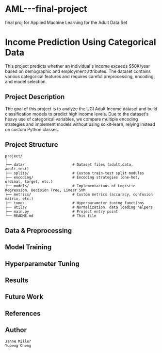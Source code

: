 # AML---final-project
final proj for Applied Machine Learning for the Adult Data Set
# Income Prediction Using Categorical Data
This project predicts whether an individual's income exceeds \$50K/year based on demographic and employment attributes. The dataset contains various categorical features and requires careful preprocessing, encoding, and model selection.

## Project Description
The goal of this project is to analyze the UCI Adult Income dataset and build classification models to predict high income levels. Due to the dataset's heavy use of categorical variables, we compare multiple encoding strategies and implement models without using scikit-learn, relying instead on custom Python classes.

## Project Structure

```
project/
│
├── data/                      # Dataset files (adult.data, adult.test)
├── splits/                    # Custom train-test split modules
├── encoding/                  # Encoding strategies (one-hot, ordinal, target, etc.)
├── models/                    # Implementations of Logistic Regression, Decision Tree, Linear SVM
├── metrics/                   # Custom metrics (accuracy, confusion matrix, etc.)
├── tune/                      # Hyperparameter tuning functions
├── utils/                     # Normalization, data loading helpers
├── main.py                    # Project entry point
└── README.md                  # This file
```

## Data & Preprocessing

## Model Training

## Hyperparameter Tuning

## Results

## Future Work

## References

## Author
```
Janne Miller 
Yupeng Cheng
```